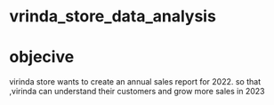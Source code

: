 # vrinda_store_data_analysis
# objecive
virinda store wants to create an annual sales report for 2022. so that ,virinda can understand their customers and grow more sales in 2023
